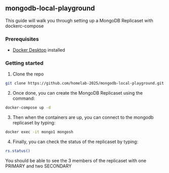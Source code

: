 ## mongodb-local-playground

This guide will walk you through setting up a MongoDB Replicaset with dockerc-compose

### Prerequisites

- [Docker Desktop](https://www.docker.com/products/docker-desktop/) installed

### Getting started

1. Clone the repo

```bash
git clone https://github.com/homelab-2025/mongodb-local-playground.git
```

2. Once done, you can create the MongoDB Replicaset using the command:

```bash
docker-compose up -d
```

3. Then when the containers are up, you can connect to the mongodb replicaset by typing:

```bash
docker exec -it mongo1 mongosh
```

4. Finally, you can check the status of the replicaset by typing:

```bash
rs.status()
```

You should be able to see the 3 members of the replicaset with one PRIMARY  and two SECONDARY 
